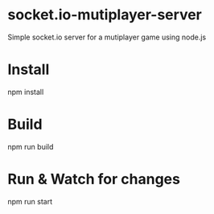 # socket.io-mutiplayer-server
Simple socket.io server for a mutiplayer game using node.js

# Install
npm install

# Build
npm run build

# Run & Watch for changes
npm run start
